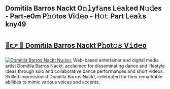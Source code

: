 ## Domitila Barros Nackt O𝚗𝚕yf𝚊ns L𝚎a𝚔ed N𝚞𝚍es - Part-e0m P𝚑𝚘tos Vi𝚍𝚎o - H𝚘𝚝 Part L𝚎a𝚔s kny49

# <h2><a href="http://kfblu9j.oniu.top/?m=Domitila+Barros+Nackt">🔗👉 🔴 Domitila Barros Nackt P𝚑ot𝚘𝚜 V𝚒d𝚎o</a></h2>

[![Domitila Barros Nackt Nu𝚍e𝚜](https://i.imgur.com/0qMVB7G.gif)](http://kfblu9j.oniu.top/?m=Domitila+Barros+Nackt)
Web-based entertainer and digital media artist Domitila Barros Nackt, acclaimed for disseminating dance and lifestyle ideas through solo and collaborative dance performances and short videos. Skilled impressionist Domitila Barros Nackt, celebrated for their remarkable abilities to mimic various voices and accents.  
